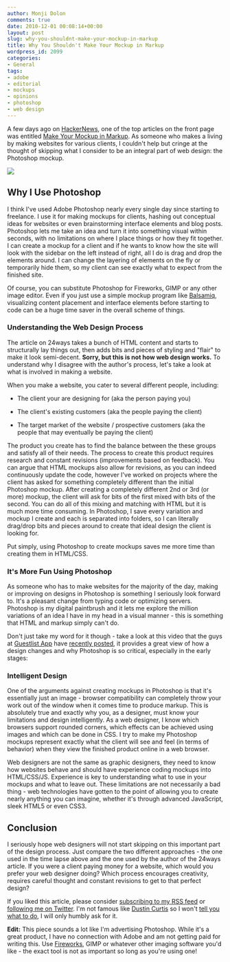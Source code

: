 ```yaml
---
author: Monji Dolon
comments: true
date: 2010-12-01 00:08:14+00:00
layout: post
slug: why-you-shouldnt-make-your-mockup-in-markup
title: Why You Shouldn't Make Your Mockup in Markup
wordpress_id: 2099
categories:
- General
tags:
- adobe
- editorial
- mockups
- opinions
- photoshop
- web design
---
```


A few days ago on [HackerNews](http://news.ycombinator.com/), one of the top articles on the front page was entitled [Make Your Mockup in Markup](http://24ways.org/2009/make-your-mockup-in-markup).  As someone who makes a living by making websites for various clients, I couldn't help but cringe at the thought of skipping what I consider to be an integral part of web design: the Photoshop mockup.

![](http://devgrow.s3.amazonaws.com/assets/images/batoulapps.gif)



## Why I Use Photoshop



I think I've used Adobe Photoshop nearly every single day since starting to freelance.  I use it for making mockups for clients, hashing out conceptual ideas for websites or even brainstorming interface elements and blog posts.  Photoshop lets me take an idea and turn it into something visual within seconds, with no limitations on where I place things or how they fit together.  I can create a mockup for a client and if he wants to know how the site will look with the sidebar on the left instead of right, all I do is drag and drop the elements around.  I can change the layering of elements on the fly or temporarily hide them, so my client can see exactly what to expect from the finished site.

Of course, you can substitute Photoshop for Fireworks, GIMP or any other image editor.  Even if you just use a simple mockup program like [Balsamiq](http://balsamiq.com/), visualizing content placement and interface elements before starting to code can be a huge time saver in the overall scheme of things.



### Understanding the Web Design Process



The article on 24ways takes a bunch of HTML content and starts to structurally lay things out, then adds bits and pieces of styling and "flair" to make it look semi-decent.  **Sorry, but this is not how web design works.**  To understand why I disagree with the author's process, let's take a look at what is involved in making a website.

When you make a website, you cater to several different people, including:




  * The client your are designing for (aka the person paying you)


  * The client's existing customers (aka the people paying the client)


  * The target market of the website / prospective customers (aka the people that may eventually be paying the client)



The product you create has to find the balance between the these groups and satisfy all of their needs.  The process to create this product requires research and constant revisions (improvements based on feedback).  You can argue that HTML mockups also allow for revisions, as you can indeed continuously update the code, however I've worked on projects where the client has asked for something completely different than the initial Photoshop mockup.  After creating a completely different 2nd or 3rd (or more) mockup, the client will ask for bits of the first mixed with bits of the second.  You can do all of this mixing and matching with HTML but it is much more time consuming.  In Photoshop, I save every variation and mockup I create and each is separated into folders, so I can literally drag/drop bits and pieces around to create that ideal design the client is looking for.

Put simply, using Photoshop to create mockups saves me more time than creating them in HTML/CSS.



### It's More Fun Using Photoshop



As someone who has to make websites for the majority of the day, making or improving on designs in Photoshop is something I seriously look forward to.  It's a pleasant change from typing code or optimizing servers.  Photoshop is my digital paintbrush and it lets me explore the million variations of an idea I have in my head in a visual manner - this is something that HTML and markup simply can't do.

Don't just take my word for it though - take a look at this video that the guys at [Guestlist App](http://www.guestlistapp.com) have [recently posted](http://www.guestlistapp.com/blog/2010/11/30/timelapse-designing-a-new-website/), it provides a great view of how a design changes and why Photoshop is so critical, especially in the early stages:





### Intelligent Design



One of the arguments against creating mockups in Photoshop is that it's essentially just an image - browser compatibility can completely throw your work out of the window when it comes time to produce markup.  This is absolutely true and exactly why you, as a designer, must know your limitations and design intelligently.  As a web designer, I know which browsers support rounded corners, which effects can be achieved using images and which can be done in CSS.  I try to make my Photoshop mockups represent exactly what the client will see and feel (in terms of behavior) when they view the finished product online in a web browser.

Web designers are not the same as graphic designers, they need to know how websites behave and should have experience coding mockups into HTML/CSS/JS.  Experience is key to understanding what to use in your mockups and what to leave out.  These limitations are not necessarily a bad thing - web technologies have gotten to the point of allowing you to create nearly anything you can imagine, whether it's through advanced JavaScript, sleek HTML5 or even CSS3.



## Conclusion



I seriously hope web designers will not start skipping on this important part of the design process.  Just compare the two different approaches - the one used in the time lapse above and the one used by the author of the 24ways article.  If you were a client paying money for a website, which would you prefer your web designer doing?  Which process encourages creativity, requires careful thought and constant revisions to get to that perfect design?

If you liked this article, please consider [subscribing to my RSS feed](http://feeds.feedburner.com/devgrow) or [following me on Twitter](http://twitter.com/ThinkDevGrow).  I'm not famous like [Dustin Curtis](http://dustincurtis.com/) so I won't [tell you what to do](http://dustincurtis.com/you_should_follow_me_on_twitter.html), I will only humbly ask for it.



**Edit:** This piece sounds a lot like I'm advertising Photoshop.  While it's a great product, I have no connection with Adobe and am not getting paid for writing this.  Use [Fireworks](http://www.adobe.com/products/fireworks/), GIMP or whatever other imaging software you'd like - the exact tool is not as important so long as you're using one!
